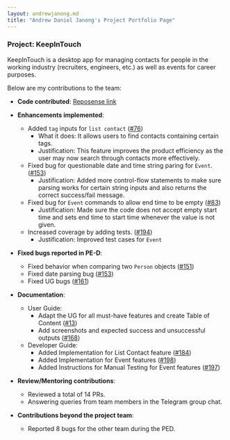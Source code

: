 ```yaml
---
layout: andrewjanong.md
title: "Andrew Daniel Janong's Project Portfolio Page"
---
```


### Project: KeepInTouch

KeepInTouch is a desktop app for managing contacts for people in the working industry (recruiters, engineers, etc.) as well as events for career purposes.

Below are my contributions to the team:

* **Code contributed**: [Reposense link](https://nus-cs2103-ay2324s1.github.io/tp-dashboard/?search=&sort=totalCommits&sortWithin=title&timeframe=commit&mergegroup=&groupSelect=groupByNone&breakdown=true&checkedFileTypes=docs~functional-code~test-code&since=2023-09-22&tabOpen=true&tabType=authorship&tabAuthor=AndrewJanong&tabRepo=AY2324S1-CS2103T-W16-1%2Ftp%5Bmaster%5D&authorshipIsMergeGroup=false&authorshipFileTypes=docs~functional-code~test-code&authorshipIsBinaryFileTypeChecked=false&authorshipIsIgnoredFilesChecked=false)

* **Enhancements implemented**:
  * Added `tag` inputs for `list contact` ([\#76](https://github.com/AY2324S1-CS2103T-W16-1/tp/pull/76))
    * What it does: It allows users to find contacts containing certain tags.
    * Justification: This feature improves the product efficiency as the user may now search through contacts more effectively.
  * Fixed bug for questionable date and time string paring for `Event`. ([\#153](https://github.com/AY2324S1-CS2103T-W16-1/tp/pull/153))
    * Justification: Added more control-flow statements to make sure parsing works for certain string inputs and also returns the correct success/fail message.
  * Fixed bug for `Event` commands to allow end time to be empty ([\#83](https://github.com/AY2324S1-CS2103T-W16-1/tp/pull/83))
    * Justification: Made sure the code does not accept empty start time and sets end time to start time whenever the value is not given.
  * Increased coverage by adding tests. ([\#194](https://github.com/AY2324S1-CS2103T-W16-1/tp/pull/194))
    * Justification: Improved test cases for `Event`

* **Fixed bugs reported in PE-D**:
  * Fixed behavior when comparing two `Person` objects ([\#151](https://github.com/AY2324S1-CS2103T-W16-1/tp/pull/151))
  * Fixed date parsing bug ([\#153](https://github.com/AY2324S1-CS2103T-W16-1/tp/pull/153))
  * Fixed UG bugs ([\#161](https://github.com/AY2324S1-CS2103T-W16-1/tp/pull/161))

* **Documentation**:
  * User Guide:
    * Adapt the UG for all must-have features and create Table of Content ([\#13](https://github.com/AY2324S1-CS2103T-W16-1/tp/pull/13))
    * Add screenshots and expected success and unsuccessful outputs ([\#168](https://github.com/AY2324S1-CS2103T-W16-1/tp/pull/168))
  * Developer Guide:
    * Added Implementation for List Contact feature ([\#184](https://github.com/AY2324S1-CS2103T-W16-1/tp/pull/184))
    * Added Implementation for Event features ([\#198](https://github.com/AY2324S1-CS2103T-W16-1/tp/pull/198))
    * Added Instructions for Manual Testing for Event features ([\#197](https://github.com/AY2324S1-CS2103T-W16-1/tp/pull/197))

* **Review/Mentoring contributions**:
  * Reviewed a total of 14 PRs.
  * Answering queries from team members in the Telegram group chat.

* **Contributions beyond the project team**:
  * Reported 8 bugs for the other team during the PED.
